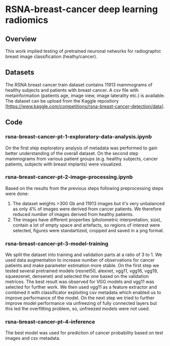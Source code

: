 # RSNA-breast-cancer deep learning radiomics

## Overview
This work implied testing of pretrained neuronal networks for radiographic breast image classification (heathy/cancer).

## Datasets
The RSNA breast cancer train dataset contains 11913 mammograms of healthy subjects and patients with breast cancer. A csv file with  metainformation (patients age, image view, image laterality etc.) is available. The dataset can be upload from the Kaggle repository [https://www.kaggle.com/competitions/rsna-breast-cancer-detection/data].

## Code
### rsna-breast-cancer-pt-1-exploratory-data-analysis.ipynb
On the first step exploratory analysis of metadata was performed to gain better understanding of the overall dataset. 
On the second step mammograms from various patient groups (e.g. healthy subjects, cancer patients, subjects with breast implants) were visualized.
### rsna-breast-cancer-pt-2-image-processing.ipynb
Based on the results from the previous steps following preprocessing steps were done:
1. The dataset weights >300 Gb and 11913 images but it's very unbalanced as only 4% of images were derived from cancer patients. We therefore reduced number of images derived from healthy patients.
2. The images have different properties (photometric interpretation, size), contain a lot of empty space and artefacts, so regions of interest were selected, figures were standartized, cropped and saved in a png format. 

### rsna-breast-cancer-pt-3-model-training
We split the dataset into training and validation parts at a ratio of 3 to 1. We used data augmentation to increase number of observations for cancer patients and make parameter estimation more stable. 
On the first step we tested several pretrained models (resnet50, alexnet, vgg11, vgg16, vgg19, squeezenet, densenet) and selected the one based on the validation metrices. The best result was observed for VGG models and vgg11 was selected for further work.
We then used vgg11 as a feature extractor and combined it with classificator exploiting csv metadata which enabled us to improve performance of the model.
On the next step we tried to further improve model performance via unfreezing of fully connected layers but this led the overfitting problem, so, unfreezed models were not used.
### rsna-breast-cancer-pt-4-inference
The best model was used for prediction of cancer probability based on test images and csv metadata.
